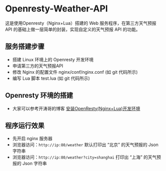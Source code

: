 # Openresty-Weather-API

这是使用Openresty（Nginx+Lua）搭建的 Web 服务程序，在第三方天气预报 API 的基础上做一层简单的封装，实现自定义的天气预报 API 的功能。


## 服务搭建步骤

* 搭建 Linux 环境上的 Openresty 开发环境
* 申请第三方的天气预报API
* 修改 Nginx 的配置文件 nginx/conf/nginx.conf (如 git 代码所示)
* 编写 Lua 脚本 test.lua (如 git 代码所示)


## Openresty 环境的搭建

* 大家可以参考开涛哥的博客 [安装OpenResty(Nginx+Lua)开发环境](http://jinnianshilongnian.iteye.com/blog/2186270)


## 程序运行效果

* 先开启 nginx 服务器
* 浏览器访问：`http://ip:80/weather` 默认打印出 “北京” 的天气预报的 Json 字符串
* 浏览器访问：`http://ip:80/weather?city=shanghai` 打印出 “上海” 的天气预报的 Json 字符串
